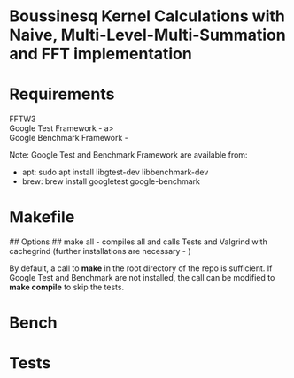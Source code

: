 # Boussinesq Kernel Calculations with Naive, Multi-Level-Multi-Summation and FFT implementation #

# Requirements #

<p>FFTW3 <br>
Google Test Framework - <a href="https://github.com/google/googletest"> </a>a></a><br>
Google Benchmark Framework - <a href="https://github.com/google/benchmark"></a> <br>
</p>

<p>Note: Google Test and Benchmark Framework are available from: <br>
<ul>
  <li>apt: sudo apt install libgtest-dev libbenchmark-dev</li>
  <li>brew: brew install googletest google-benchmark</li>
</ul>
</p>

# Makefile #

<p> ## Options ## 
make all - compiles all and calls Tests and Valgrind with cachegrind (further installations are necessary - <a href="https://valgrind.org/"></a>)
</p>

By default, a call to <b>make</b> in the root directory of the repo is sufficient. If Google Test and Benchmark are not installed, the call can be modified to <b>make compile</b> to skip the tests.

# Bench #

# Tests #
